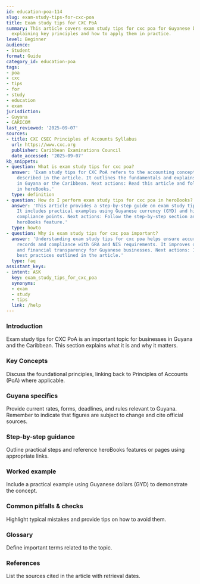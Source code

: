 ```yaml
---
id: education-poa-114
slug: exam-study-tips-for-cxc-poa
title: Exam study tips for CXC PoA
summary: This article covers exam study tips for cxc poa for Guyanese businesses,
  explaining key principles and how to apply them in practice.
level: Beginner
audience:
- Student
format: Guide
category_id: education-poa
tags:
- poa
- cxc
- tips
- for
- study
- education
- exam
jurisdiction:
- Guyana
- CARICOM
last_reviewed: '2025-09-07'
sources:
- title: CXC CSEC Principles of Accounts Syllabus
  url: https://www.cxc.org
  publisher: Caribbean Examinations Council
  date_accessed: '2025-09-07'
kb_snippets:
- question: What is exam study tips for cxc poa?
  answer: 'Exam study tips for CXC PoA refers to the accounting concept or practice
    described in the article. It outlines the fundamentals and explains why it matters
    in Guyana or the Caribbean. Next actions: Read this article and follow the steps
    in heroBooks.'
  type: definition
- question: How do I perform exam study tips for cxc poa in heroBooks?
  answer: 'This article provides a step-by-step guide on exam study tips for cxc poa.
    It includes practical examples using Guyanese currency (GYD) and highlights local
    compliance points. Next actions: Follow the step-by-step section and use the linked
    heroBooks feature.'
  type: howto
- question: Why is exam study tips for cxc poa important?
  answer: 'Understanding exam study tips for cxc poa helps ensure accurate accounting
    records and compliance with GRA and NIS requirements. It improves decision-making
    and financial transparency for Guyanese businesses. Next actions: Implement the
    best practices outlined in the article.'
  type: faq
assistant_keys:
- intent: ASK
  key: exam_study_tips_for_cxc_poa
  synonyms:
  - exam
  - study
  - tips
  link: /help
---
```


### Introduction
Exam study tips for CXC PoA is an important topic for businesses in Guyana and the Caribbean. This section explains what it is and why it matters.

### Key Concepts
Discuss the foundational principles, linking back to Principles of Accounts (PoA) where applicable.

### Guyana specifics
Provide current rates, forms, deadlines, and rules relevant to Guyana. Remember to indicate that figures are subject to change and cite official sources.

### Step-by-step guidance
Outline practical steps and reference heroBooks features or pages using appropriate links.

### Worked example
Include a practical example using Guyanese dollars (GYD) to demonstrate the concept.

### Common pitfalls & checks
Highlight typical mistakes and provide tips on how to avoid them.

### Glossary
Define important terms related to the topic.

### References
List the sources cited in the article with retrieval dates.
